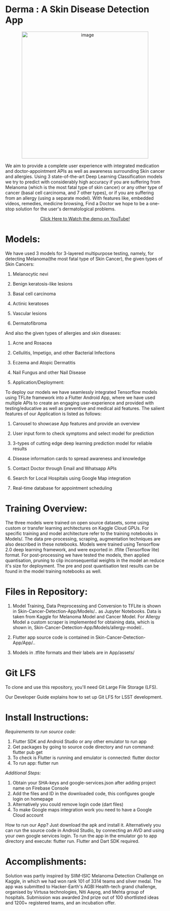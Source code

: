 # Derma : A Skin Disease Detection App

<p align="center">
  <img src="https://user-images.githubusercontent.com/42714939/95019503-60d53500-0683-11eb-88a7-1aa51aa58d06.png" width="400" title="image">
</p>

We aim to provide a complete user experience with integrated medication and doctor-appointment APIs as well as awareness surrounding Skin cancer and allergies. Using 3 state-of-the-art Deep Learning Classification models we try to predict with considerably high accuracy if you are suffering from Melanoma (which is the most fatal type of skin cancer) or any other type of cancer (basal cell carcinoma, and 7 other types), or if you are suffering from an allergy (using a separate model). With features like, embedded videos, remedies, medicine browsing, Find a Doctor we hope to be a one-stop solution for the user's dermatological problems.

<p align = "center"><a href ="https://www.youtube.com/watch?v=O3U4CLvC1mc"> Click Here to Watch the demo on YouTube! </a></p>

# Models:

We have used 3 models for 3-layered multipurpose testing, namely, for detecting Melanoma(the most fatal type of Skin Cancer), the given types of Skin Cancers:

1. Melanocytic nevi

2. Benign keratosis-like lesions

3. Basal cell carcinoma

4. Actinic keratoses

5. Vascular lesions

6. Dermatofibroma

And also the given types of allergies and skin diseases:

1. Acne and Rosacea

2. Cellulitis, Impetigo, and other Bacterial Infections

3. Eczema and Atopic Dermatitis 

4. Nail Fungus and other Nail Disease

5. Application/Deployment:

To deploy our models we have seamlessly integrated Tensorflow models using TFLite framework into a Flutter Android App, where we have used multiple APIs to create an engaging user-experience and provided with testing/educative as well as preventive and medical aid features. The salient features of our Application is listed as follows:

1. Carousel to showcase App features and provide an overview

2. User input form to check symptoms and select model for prediction

3. 3-types of cutting edge deep learning prediction model for reliable results

4. Disease information cards to spread awareness and knowledge

5. Contact Doctor through Email and Whatsapp APIs

6. Search for Local Hospitals using Google Map integration

7. Real-time database for appointment scheduling

# Training Overview:

The three models were trained on open source datasets, some using custom or transfer learning architectures on Kaggle Cloud GPUs. For specific training and model architecture refer to the training notebooks in Models/. The data pre-processing, scraping, augmentation techniques are also described in these notebooks. Models were trained using Tensorflow 2.0 deep learning framework, and were exported in .tflite (Tensorflow lite) format. For post-processing we have tested the models, then applied quantisation, pruning to clip inconsequential weights in the model an reduce it's size for deployment. The pre and post quantisation test results can be found in the model training notebooks as well. 

# Files in Repository:

1. Model Training, Data Preprocessing and Conversion to TFLite is shown in Skin-Cancer-Detection-App/Models/.. as Jupyter Notebooks. Data is taken from Kaggle for Melanoma Model and Cancer Model. For Allergy Model a custom scraper is implemented for obtaining data, which is shown in, Skin-Cancer-Detection-App/Models/allergy-model/..

2. Flutter app source code is contained in Skin-Cancer-Detection-App/App/..

3. Models in .tflite formats and their labels are in App/assets/

# Git LFS

To clone and use this repository, you'll need Git Large File Storage (LFS).

Our Developer Guide explains how to set up Git LFS for LSST development.

# Install Instructions:

*Requirements to run source code:*

1. Flutter SDK and Android Studio or any other emulator to run app
2. Get packages by going to source code directory and run command: flutter pub get
3. To check is Flutter is running and emulator is connected: flutter doctor
4. To run app: flutter run

*Additional Steps:*

1. Obtain your SHA-keys and google-services.json after adding project name on Firebase Console
2. Add the files and ID in the downloaded code, this configures google login on homepage
3. Alternatively you could remove login code (dart files)
4. To make Google maps integration work you need to have a Google Cloud account

How to run our App? Just download the apk and install it. Alternatively you can run the source code in Android Studio, by connecting an AVD and using your own google services login. To run the app in the emulator go to app directory and execute: flutter run. Flutter and Dart SDK required.

# Accomplishments:

Solution was partly inspired by SIIM-ISIC Melanoma Detection Challenge on Kaggle, in which we had won rank 101 of 3314 teams and silver medal. The app was submitted to Hacker-Earth's AGBI Health-tech grand challenge, organised by Virtusa technologies, Niti Aayog, and Mehta group of hospitals. Submission was awarded 2nd prize out of 100 shortlisted ideas and 1200+ registered teams, and an incubation offer. 
